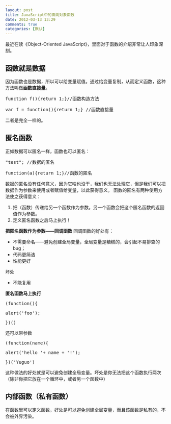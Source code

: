 ```yaml
---
layout: post
title: JavaScript中的面向对象函数
date: 2012-03-13 13:29
comments: true
categories: [默认]
---
```

最近在读《Object-Oriented JavaScript》，里面对于函数的介绍非常让人印象深刻。
<h2>函数就是数据</h2>
因为函数也是数据，所以可以给变量赋值。通过给变量复制，从而定义函数，这种方法叫做<strong>函数直接量</strong>。
<pre>function f(){return 1;}//函数构造方法</pre>
<pre>var f = function(){return 1;} //函数直接量</pre>
二者是完全一样的。
<h2>匿名函数</h2>
正如数据可以匿名一样，函数也可以匿名：
<pre>"test"; //数据的匿名</pre>
<pre>function(a){return 1;}//函数的匿名</pre>
数据的匿名没有任何意义，因为它啥也没干，我们也无法处理它，但是我们可以把数据作为参数来使用或者赋值给变量，以此获得意义。
函数的匿名有两种使用方法使之获得意义：
<ol>
	<li>把（函数）传递给另一个函数作为参数。另一个函数会把这个匿名函数的返回值作为参数。</li>
	<li>定义匿名函数之后马上执行！</li>
</ol>
<strong>把匿名函数作为参数——回调函数</strong>
回调函数的好处有：
<ul>
	<li>不需要命名——避免创建全局变量，全局变量是糟糕的，会引起不易排查的bug；</li>
	<li>代码更简洁</li>
	<li>性能更好</li>
</ul>
坏处
<ul>
	<li>不能复用</li>
</ul>
<strong>匿名函数马上执行</strong>
<pre>(function(){</pre>
<pre>alert('foo');</pre>
<pre>})()</pre>
还可以带参数
<pre>(function(name){</pre>
<pre>alert('hello '+ name + '!');</pre>
<pre>})('Yuguo')</pre>
这种做法的好处就是可以避免创建全局变量。坏处是你无法把这个函数执行两次（除非你把它放在一个循环中，或者另一个函数中）
<h2>内部函数（私有函数）</h2>
在函数里可以定义函数，好处是可以避免创建全局变量，而且该函数是私有的，不会被外界污染。
